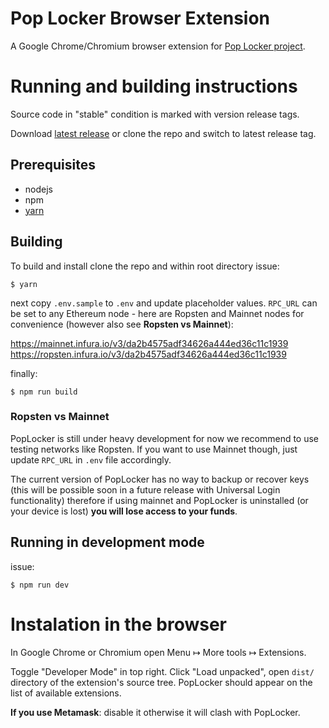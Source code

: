 Pop Locker Browser Extension
============================

A Google Chrome/Chromium browser extension for [Pop Locker project](https://github.com/poplocker-dev/poplocker-dev.github.io/blob/master/README.md).

# Running and building instructions

Source code in "stable" condition is marked with version release tags.

Download [latest release](https://github.com/poplocker-dev/browser-extension/releases) or clone the repo and switch to latest release tag.

## Prerequisites

- nodejs
- npm
- [yarn](https://yarnpkg.com/en/docs/install)

## Building

To build and install clone the repo and within root directory issue:

```
$ yarn
```

next copy `.env.sample` to `.env` and update placeholder values. `RPC_URL` can be set to any Ethereum node - here are Ropsten and Mainnet nodes for convenience (however also see **Ropsten vs Mainnet**):

https://mainnet.infura.io/v3/da2b4575adf34626a444ed36c11c1939
https://ropsten.infura.io/v3/da2b4575adf34626a444ed36c11c1939

finally:

```
$ npm run build
```
### Ropsten vs Mainnet

PopLocker is still under heavy development for now we recommend to use testing networks like Ropsten. If you want to use Mainnet though, just update `RPC_URL` in `.env` file accordingly.

The current version of PopLocker has no way to backup or recover keys (this will be possible soon in a future release with Universal Login functionality) therefore if using mainnet and PopLocker is uninstalled (or your device is lost) **you will lose access to your funds**. 

## Running in development mode

issue: 

```
$ npm run dev
```

# Instalation in the browser

In Google Chrome or Chromium open Menu ↦ More tools ↦ Extensions. 

Toggle "Developer Mode" in top right. Click "Load unpacked", open `dist/` directory of the extension's source tree. PopLocker should appear on the list of available extensions.

**If you use Metamask**: disable it otherwise it will clash with PopLocker.

